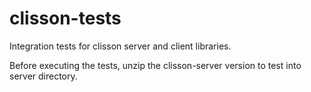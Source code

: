 clisson-tests
=============

Integration tests for clisson server and client libraries.

Before executing the tests, unzip the clisson-server version to test into server directory.

